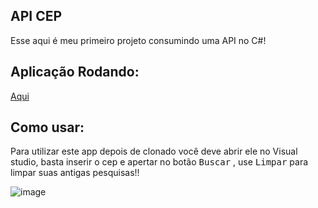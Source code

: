 ## API CEP
Esse aqui é meu primeiro projeto consumindo uma API no C#!

## Aplicação Rodando:
<a href="https://www.youtube.com/watch?v=WS9NWxdPAQw&feature=youtu.be" target="_blank">Aqui</a>
## Como usar:
Para utilizar este app depois de clonado você deve abrir ele no Visual studio, basta inserir o cep e apertar no botão <kbd>Buscar</kbd> , use <kbd>Limpar</kbd> para limpar suas antigas pesquisas!!

![image](https://github.com/LucasAdao/ApiCep/assets/100219854/b003c195-1036-4aff-9da0-93232c973a1d)

